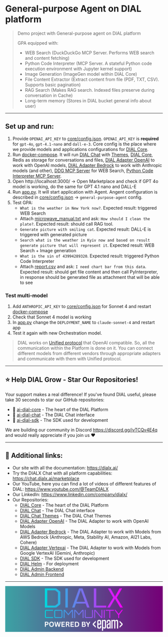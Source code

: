 # General-purpose Agent on DIAL platform

> Demo project with General-purpose agent on DIAL platform
> 
> GPA equipped with:
> - WEB Search (DuckDuckGo MCP Server. Performs WEB search and content fetching)
> - Python Code Interpreter (MCP Server. A stateful Python code execution environment with Jupyter kernel support)
> - Image Generation (ImageGen model within DIAL Core)
> - File Content Extractor (Extract content from file (PDF, TXT, CSV). Supports basic pagination)
> - RAG Search (Makes RAG search. Indexed files preserve during conversation in Cache)
> - Long-term memory (Stores in DIAL bucket general info about user)

---

## Set up and run:
1. Provide `OPENAI_API_KEY` to [core/config.json](core/config.json). `OPENAI_API_KEY` is **required** for `gpt-4o`, `gpt-4.1-nano` and `dall-e-3`. Core config is the place where we provide models and applications configurations for [DIAL Core](https://github.com/epam/ai-dial-core). 
2. Run [docker-compose](docker-compose.yml). It will run [DIAL Chat](https://github.com/epam/ai-dial-chat) with [Themes](https://github.com/epam/ai-dial-chat-themes), [DIAL Core](https://github.com/epam/ai-dial-core), Redis as storage for conversations and files, [DIAL Adapter OpenAI](https://github.com/epam/ai-dial-adapter-openai) to work with OpenAI models, [DIAL Adapter Bedrock](https://github.com/khshanovskyi/ai-dial-adapter-bedrock) to work with Anthropic models (and other), [DDG MCP Server](https://github.com/khshanovskyi/duckduckgo-mcp-server) for WEB Search, [Python Code Interpreter MCP Server](https://github.com/khshanovskyi/mcp-python-code-interpreter).
3. Open http://localhost:3000/ -> Open Marketplace and check if GPT 4o model is working, do the same for GPT 4.1 nano and DALL-E
4. Run [app.py](gpa/app.py). It will start application with Agent. Angent configuration is described in [core/config.json](core/config.json) -> `general-purpose-agent` config.
5. Test GPA:
   - `What is the weather in New York now?`. Expected result: triggered WEB Search
   - Attach [microwave_manual.txt](tests/microwave_manual.txt) and ask: `How should I clean the plate?`. Expected result: should call RAG tool.
   - `Generate picture with smiling cat`. Expected result: DALL-E is triggered with generated picture
   - `Search what is the weather in Kyiv now and based on result generate picture that will represent it`. Expected result: WEB Search + Image generation
   - `What is the sin of 43994289320`. Expected result: triggered Python Code Interpreter
   - Attach [report.csv](tests/report.csv) and ask: `I need chart bar from this data`. Expected result: should get file content and then call PyInterpreter, in response should be generated file as attachment that will be able to see

### Test multi-model
1. Add `ANTHROPIC_API_KEY` to [core/config.json](core/config.json) for Sonnet 4 and restart [docker-compose](docker-compose.yml)
2. Check that Sonnet 4 model is working 
3. In [app.py](gpa/app.py) change the `DEPLOYMENT_NAME` to `claude-sonnet-4` and restart app
4. Test it again with new Orchestration model. 

> DIAL works on [Unified protocol](https://docs.dialx.ai/platform/core/about-core#unified-api) that OpenAI compatible. 
> So, all the communication within the Platform is done on it. You can connect different models from different vendors 
> through appropriate adapters and communicate with them with Unified protocol.

---

## ⭐ Help DIAL Grow - Star Our Repositories!
Your support makes a real difference! If you've found DIAL useful, please take 30 seconds to star our GitHub repositories:
- 🌟 [ai-dial-core](https://github.com/epam/ai-dial-core) - The heart of the DIAL Platform
- 🌟 [ai-dial-chat](https://github.com/epam/ai-dial-chat) - The DIAL Chat interface
- 🌟 [ai-dial-sdk](https://github.com/epam/ai-dial-sdk) - The SDK used for development

We are building our community in Discord https://discord.gg/jvTCQv4E4q and would really appreciate if you join us ❤️

---

## 🔗 Additional links:
- Our site with all the documentation: https://dialx.ai/
- Try the DIALX Chat with all platform capabilities: https://chat.dialx.ai/marketplace
- Our YouTube, here you can find a lot of videos of different features of DIAL: https://www.youtube.com/@TeamDIALX
- Our LinkedIn: https://www.linkedin.com/company/dialx/
- Our Repositories:
  - [DIAL Core](https://github.com/epam/ai-dial-core) - The heart of the DIAL Platform
  - [DIAL Chat](https://github.com/epam/ai-dial-chat) - The DIAL Chat interface
  - [DIAL Chat Themes](https://github.com/epam/ai-dial-chat-themes) - The DIAL Chat Themes
  - [DIAL Adapter OpenAI](https://github.com/epam/ai-dial-adapter-openai) - The DIAL Adapter to work with OpenAI Models
  - [DIAL Adapter Bedrock](https://github.com/khshanovskyi/ai-dial-adapter-bedrock) - The DIAL Adapter to work with Models from AWS Bedrock (Anthropic, Meta, Stability AI, Amazon, AI21 Labs, Cohere)
  - [DIAL Adapter Vertexai](https://github.com/epam/ai-dial-adapter-vertexai) - The DIAL Adapter to work with Models from Google VertexAI (Gemini, Anthropic)
  - [DIAL SDK](https://github.com/epam/ai-dial-sdk) - The SDK used for development
  - [DIAL Helm](https://github.com/epam/ai-dial-helm) - For deployment
  - [DIAL Admin Backend](https://github.com/epam/ai-dial-admin-backend)
  - [DIAL Admin Frontend](https://github.com/epam/ai-dial-admin-frontend)

---

<img src="dialx-banner.png">